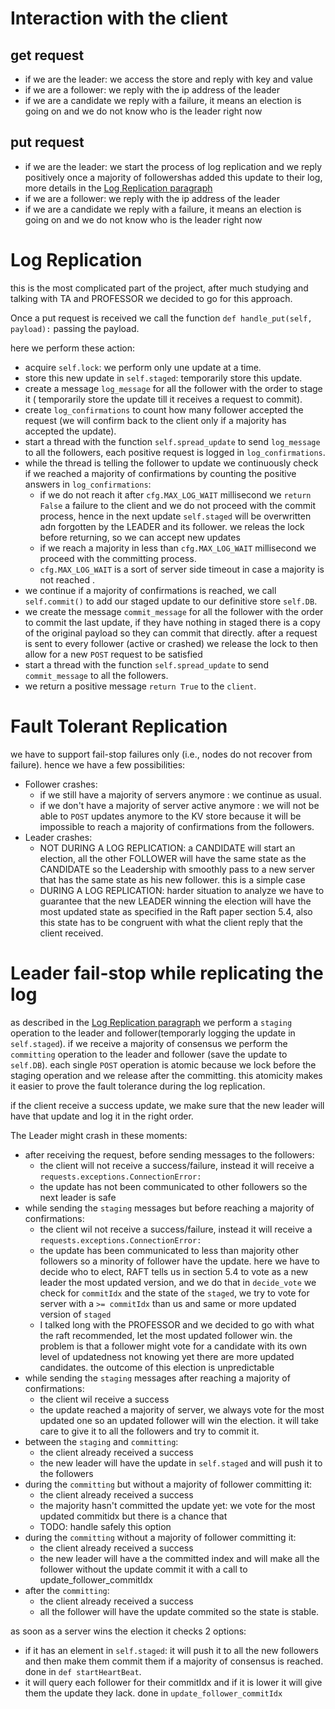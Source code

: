 # Interaction with the client
## get request
- if we are the leader: we access the store and reply with key and value
- if we are a follower: we reply with the ip address of the leader
- if we are a candidate we reply with a failure, it means an election is going on and we do not know who is the leader right now

## put request
- if we are the leader: we start the process of log replication and we reply positively once a majority of followershas added this update to their log, more details in the [Log Replication paragraph](#log-replication) 
- if we are a follower: we reply with the ip address of the leader
- if we are a candidate we reply with a failure, it means an election is going on and we do not know who is the leader right now

# Log Replication
this is the most complicated part of the project, after much studying and talking with TA and PROFESSOR we decided to go for this approach. 

Once a put request is received we call the function `def handle_put(self, payload):` passing the payload.

here we perform these action:
- acquire `self.lock`: we perform only une update at a time.
- store this new update in `self.staged`: temporarily store this update.
- create a message `log_message` for all the follower with the order to stage it ( temporarily store the update till it receives a request to commit).
- create `log_confirmations` to count how many follower accepted the request (we will confirm back to the client only if a majority has accepted the update).
- start a thread with the function `self.spread_update` to send `log_message` to all the followers, each positive request is logged in `log_confirmations`.
- while the thread is telling the follower to update we continuously check if we reached a majority of confirmations by counting the positive answers in `log_confirmations`:
  - if we do not reach it after `cfg.MAX_LOG_WAIT` millisecond we `return False` a failure to the client and we do not proceed with the commit process, hence in the next update `self.staged` will be overwritten adn forgotten by the LEADER and its follower. we releas the lock before returning, so we can accept new updates
  - if we reach a majority in less than `cfg.MAX_LOG_WAIT` millisecond we proceed with the committing process.
  - `cfg.MAX_LOG_WAIT` is a sort of server side timeout in case a majority is not reached .
- we continue if a majority of confirmations is reached, we call `self.commit()` to add our staged update to our definitive store `self.DB`.
- we create the message `commit_message` for all the follower with the order to commit the last update, if they have nothing in staged there is a copy of the original payload so they can commit that directly. after a request is sent to every follower (active or crashed) we release the lock to then allow for a new `POST` request to be satisfied
- start a thread with the function `self.spread_update` to send `commit_message` to all the followers.
- we return a positive message `return True` to the `client`.

# Fault Tolerant Replication
we have to support fail-stop failures only (i.e., nodes do not recover from failure).
hence we have a few possibilities:
- Follower crashes: 
  - if we still have a majority of servers anymore : we continue as usual.
  - if we don't have a majority of server active anymore : we will not be able to `POST` updates anymore to the KV store because it will be impossible to reach a majority of confirmations from the followers.
- Leader crashes:
  - NOT DURING A LOG REPLICATION: a CANDIDATE will start an election, all the other FOLLOWER will have the same state as the CANDIDATE so the Leadership with smoothly pass to a new server that has the same state as his new follower. this is a simple case
  - DURING A LOG REPLICATION: harder situation to analyze we have to guarantee that the new LEADER winning the election will have the most updated state as specified in the Raft paper section 5.4, also this state has to be congruent with what the client reply that the client received.

# Leader fail-stop while replicating the log

as described in the [Log Replication paragraph](#log-replication)  we perform a `staging` operation to the leader and follower(temporarly logging the update in `self.staged`). if we receive a majority of consensus we perform the `committing` operation to the leader and follower (save the update to `self.DB`). each single `POST` operation is atomic because we lock before the staging operation and we release after the committing. this atomicity makes it easier to prove the fault tolerance during the log replication.

if the client receive a success update, we make sure that the new leader will have that update and log it in the right order.

The Leader might crash in these moments:
- after receiving the request, before sending messages to the followers:
  - the client will not receive a success/failure, instead it will receive a `requests.exceptions.ConnectionError:`
  - the update has not been communicated to other followers so the next leader is safe
- while sending the `staging` messages but before reaching a majority of confirmations:
  - the client wil not receive a success/failure, instead it will receive a `requests.exceptions.ConnectionError:`
  - the update has been communicated to less than majority other followers so a minority of follower have the update. here we have to decide who to elect, RAFT tells us in section 5.4 to vote as a new leader the most updated version, and we do that in `decide_vote` we check for `commitIdx` and the state of the `staged`, we try to vote for server with a `>= commitIdx` than us and same or more updated version of `staged`
  - I talked long with the PROFESSOR and we decided to go with what the raft recommended, let the most updated follower win. the problem is that a follower might vote for a candidate with its own level of updatedness not knowing yet there are more updated candidates. the outcome of this election is unpredictable
- while sending the `staging` messages after reaching a majority of confirmations:
  - the client wil receive a success
  - the update reached a majority of server, we always vote for the most updated one so an updated follower will win the election. it will take care to give it to all the followers and try to commit it.
- between the `staging` and `committing`:
  - the client already received a success
  - the new leader will have the update in `self.staged` and will push it to the followers
- during the `committing` but without a majority of follower committing it:
  - the client already received a success
  - the majority hasn't committed the update yet: we vote for the most updated commitidx but there is a chance that
  - TODO: handle safely this option
- during the `committing` without a majority of follower committing it:
  - the client already received a success
  - the new leader will have a the committed index and will make all the follower without the update commit it with a call to update_follower_commitIdx
- after the `committing`:
  - the client already received a success
  - all the follower will have the update commited so the state is stable.



as soon as a server wins the election it checks 2 options:
- if it has an element in `self.staged`: it will push it to all the new followers and then make them commit them if a majority of consensus is reached. done in `def startHeartBeat`.
- it will query each follower for their commitIdx and if it is lower it will give them  the update they lack. done in `update_follower_commitIdx`

